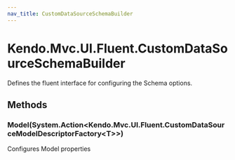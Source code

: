 ```yaml
---
nav_title: CustomDataSourceSchemaBuilder
---
```


# Kendo.Mvc.UI.Fluent.CustomDataSourceSchemaBuilder
Defines the fluent interface for configuring the Schema options.




## Methods


### Model(System.Action\<Kendo.Mvc.UI.Fluent.CustomDataSourceModelDescriptorFactory\<T\>\>)
Configures Model properties







